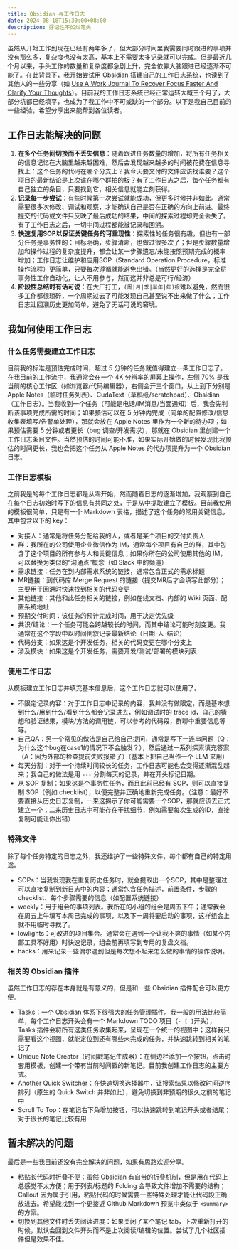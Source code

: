 ```yaml
---
title: Obsidian 与工作日志
date: 2024-08-18T15:30:00+08:00
description: 好记性不如烂笔头
---
```


虽然从开始工作到现在已经有两年多了，但大部分时间里我需要同时跟进的事项并没有那么多，复杂度也没有太高，基本上不需要太多记录就可以完成。但是最近几个月以来，手头工作的数量和复杂度都急剧上升，完全依靠大脑跟进已经逐渐不可能了。在此背景下，我开始尝试用 Obsidian 搭建自己的工作日志系统，也读到了其他人的一些分享（如 [Use A Work Journal To Recover Focus Faster And Clarify Your Thoughts](https://fev.al/posts/work-journal/)）。目前我的工作日志系统已经正常运转大概三个月了，大部分坑都已经填平，也成为了我工作中不可或缺的一个部分。以下是我自己目前的一些经验，希望分享出来能帮到各位读者。

## 工作日志能解决的问题

1. **在多个任务间切换而不丢失信息**：随着跟进任务数量的增加，将所有任务相关的信息记忆在大脑里越来越困难，然后会发现越来越多的时间被花费在信息寻找上：这个任务的代码在哪个分支上？我今天要交付的文件应该找谁要？这个项目的最新结论是上次谁在哪个群拍的板？有了工作日志之后，每个任务都有自己独立的条目，只要找到它，相关信息就能立刻获得。
2. **记录每一步尝试**：有些时候第一次尝试就能成功，但更多时候并非如此。通常需要很多次修改、调试和观察，才能确认自己是否在正确的方向上前进。最终提交的代码或文件只反映了最后成功的结果，中间的探索过程却完全丢失了。有了工作日志之后，一切中间过程都能被记录和回溯。
3. **快速复用SOP以保证关键任务的可重现性**：探索性的任务很有趣，但也有一部分任务是事务性的：目标明确，步骤清晰，也做过很多次了；但是步骤数量增加和操作过程的复杂度提升，都会让某一步骤遗忘/未能按照预期完成的概率增加；工作日志让维护和应用SOP（Standard Operation Procedure，标准操作流程）更简单，只要每次遵循就能避免出错。（当然更好的选择是完全将事务性工作自动化，让人不用参与，然而这并非总是可行/经济）
4. **阶段性总结时有话可说**：在大厂打工，`(周|月|季|半年|年)报`难以避免，然而很多工作都很琐碎，一个周期过去了可能发现自己甚至说不出来做了什么；工作日志让回溯历史更加简单，避免了无话可说的窘境。

## 我如何使用工作日志

### 什么任务需要建立工作日志
目前我的标准是预估完成时间，超过 5 分钟的任务就值得建立一条工作日志了。在我目前的工作流中，我通常会在一个 4K 分辨率的屏幕上操作，左侧 70% 是我当前的核心工作区（如浏览器/代码编辑器），右侧会开三个窗口，从上到下分别是 Apple Notes（临时任务列表）、CudaText（草稿纸/scratchpad）、Obsidian（工作日志）。当我收到一个任务（可能是电话/IM消息/当面通知）后，我会先判断该事项完成所需的时间；如果预估可以在 5 分钟内完成（简单的配置修改/信息收集表填写/告警单处理），那就会放在 Apple Notes 里作为一个新的待办项；如果预估需要 5 分钟或者更长（bug 调查/开发需求），那就在 Obsidian 里创建一个工作日志条目文件。当然预估的时间可能不准，如果实际开始做的时候发现比我预估的时间更长，我也会把这个任务从 Apple Notes 的代办项提升为一个 Obsidian 日志。

### 工作日志模板
之前我是的每个工作日志都是从零开始，然而随着日志的逐渐增加，我观察到自己在每个日志初始时写下的信息有共同之处，于是从中提取建立了模板。目前我使用的模板很简单，只是有一个 Markdown 表格，描述了这个任务的常用关键信息，其中包含以下的 key：
- 对接人：通常是将任务分配给我的人，或者是某个项目的交付负责人
- 群：我所在的公司使用企业微信作为 IM，通常每个项目有自己的群，其中包含了这个项目的所有参与人和关键信息；如果你所在的公司使用其他的 IM，可以替换为类似的“沟通点”概念（如 Slack 中的频道）
- 需求链接：任务在到内部需求系统的链接，通常包含正式的需求标题
- MR链接：到代码库 Merge Request 的链接（提交MR后才会填写此部分）；主要用于回溯时快速找到相关的代码变更
- 其他链接：其他和此任务相关的链接，例如在线文档、内部的 Wiki 页面、配置系统地址
- 预期交付时间：该任务的预计完成时间，用于决定优先级
- 共识/结论：一个任务可能会跨越较长的时间，而其中结论可能时刻变更。我通常在这个字段中以时间倒叙记录最新结论（日期-人-结论）
- 代码分支：如果这是个开发任务，相关的代码变更在哪个分支上
- 涉及模块：如果这是个开发任务，需要开发/测试/部署的模块列表

### 使用工作日志
从模板建立工作日志并填充基本信息后，这个工作日志就可以使用了。
- 不限定记录内容：对于工作日志中记录的内容，我并没有做限定，而是基本想到什么/用到什么/看到什么都会记录进去，例如调试时的 trace id，自己的猜想和验证结果，模块/方法的调用链，可以参考的代码段，群聊中重要信息等等。
- 自己QA：另一个常见的做法是自己给自己提问，通常是写下一连串问题（Q：为什么这个bug在case1的情况下不会触发？），然后通过一系列探索填充答案（A：因为外部的检查提前失败报错了）（基本上把自己当作一个 LLM 来用）
- 每天分割：对于一个持续时间较长的任务，工作日志可能也会变得逐渐混乱起来；我自己的做法是用 `---` 分割每天的记录，并在开头标记日期。
- 从 SOP 复制：如果这是个事务性任务，而且此前已经有 SOP，则可以直接复制 SOP（例如 checklist），以便完整并正确地重新完成任务。（注意：最好不要直接从历史日志复制，一来这揭示了你可能需要一个SOP，那就应该去正式建立一个；二来历史日志中可能存在干扰细节，例如需要每次生成的ID，直接复制可能让你出错）

### 特殊文件
除了每个任务特定的日志之外，我还维护了一些特殊文件，每个都有自己的特定用途。
- SOPs：当我发现我在重复历史任务时，就会提取出一个SOP，其中是整理过可以直接复制到新日志中的内容；通常包含任务描述，前置条件，步骤的checklist、每个步骤需要的信息（如配置系统链接）
- weekly：用于组会的事项列表。我所在的小组的组会是周五下午；通常我会在周五上午填写本周已完成的事项，以及下一周将要启动的事项，这样组会上就不用临时寻找了。
- lowlights：可改进的项目集合。通常会在遇到一个让我不爽的事情（如某个内部工具不好用）时快速记录，组会前再填写到专用的复盘文档。
- hacks：用来记录一些偶尔遇到但是每次想不起来怎么做的事情的操作说明。


### 相关的 Obsidian 插件
虽然工作日志的存在本身就是有意义的，但是和一些 Obsidian 插件配合可以更方便。
- Tasks：一个 Obsidian 体系下很强大的任务管理插件。我一般的用法比较简单，每个工作日志开头会有一个 Markdown TODO 项目（`- [ ]`开头），Tasks 插件会将所有这类任务收集起来，呈现在一个统一的视图中；这样我只需要看这个视图，就能定位到还有哪些未完成的任务，并快速跳转到相关的笔记了
- Unique Note Creator（时间戳笔记生成器）：在侧边栏添加一个按钮，点击时套用模板，创建一个带有当前时间戳的新笔记。目前我创建工作日志的主要方式。
- Another Quick Switcher：在快速切换选择器中，让搜索结果以修改时间逆序排列（原生的 Quick Switch 并非如此），避免切换到非预期的很久之前的笔记中
- Scroll To Top：在笔记右下角增加按钮，可以快速跳转到笔记开头或者结尾；对于很长的笔记比较有用

## 暂未解决的问题
最后是一些我目前还没有完全解决的问题，如果有思路欢迎分享。
- 粘贴长代码时折叠不便：虽然 Obsidian 有自带的折叠机制，但是用在代码上总感觉不太方便；用于列表/标题的 Folding 会导致文件增加不需要的结构；Callout 因为属于引用，粘贴代码的时候需要一些特殊处理才能让代码段正确放进去。希望能找到一个更接近 Github Markdown 预览中类似于 `<summary>` 的方案。
- 切换到其他文件时丢失阅读进度：如果关闭了某个笔记 tab，下次重新打开的时候，默认会回到文件开头而不是上次阅读/编辑的位置。尝试了几个社区插件但是效果不佳。